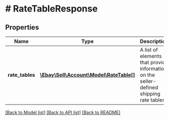 # # RateTableResponse

## Properties

Name | Type | Description | Notes
------------ | ------------- | ------------- | -------------
**rate_tables** | [**\Ebay\Sell\Account\Model\RateTable[]**](RateTable.md) | A list of elements that provide information on the seller-defined shipping rate tables. | [optional]

[[Back to Model list]](../../README.md#models) [[Back to API list]](../../README.md#endpoints) [[Back to README]](../../README.md)
